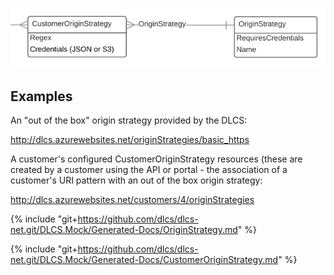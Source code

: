 ![](origin-strategies.png)

## Examples

An "out of the box" origin strategy provided by the DLCS:

http://dlcs.azurewebsites.net/originStrategies/basic_https

A customer's configured CustomerOriginStrategy resources (these are created by a customer using the API or portal - the association of a customer's URI pattern with an out of the box origin strategy:

http://dlcs.azurewebsites.net/customers/4/originStrategies

{% include "git+https://github.com/dlcs/dlcs-net.git/DLCS.Mock/Generated-Docs/OriginStrategy.md" %}


{% include "git+https://github.com/dlcs/dlcs-net.git/DLCS.Mock/Generated-Docs/CustomerOriginStrategy.md" %}

